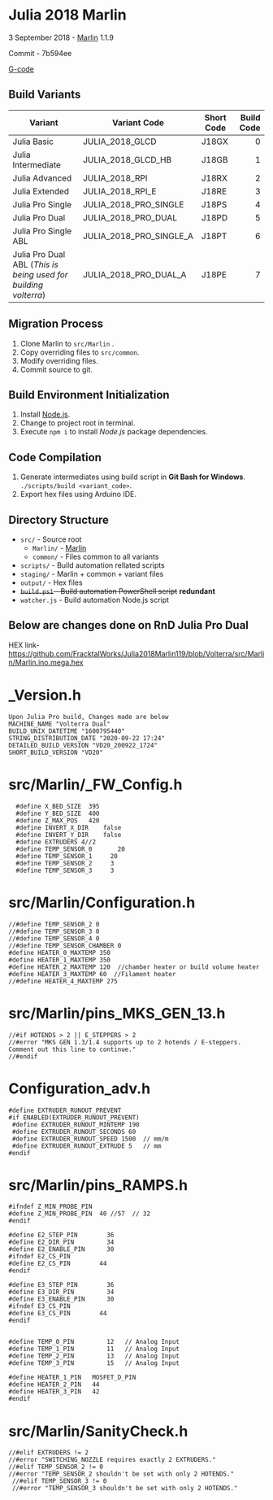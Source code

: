 # Julia 2018 Marlin

3 September 2018 - [Marlin](https://github.com/MarlinFirmware/Marlin/tree/7b594ee4a2feba8872d86efff16f414d93dc01c7) 1.1.9

Commit - 7b594ee

[G-code](http://marlinfw.org/meta/gcode/)



## Build Variants

| Variant                  | Variant Code               | Short Code | Build Code |
|--------------------------|----------------------------|------------|-----------:|
| Julia Basic              | JULIA_2018_GLCD            | J18GX      | 0          |
| Julia Intermediate       | JULIA_2018_GLCD_HB         | J18GB      | 1          |
| Julia Advanced           | JULIA_2018_RPI             | J18RX      | 2          |
| Julia Extended           | JULIA_2018_RPI_E           | J18RE      | 3          |
| Julia Pro Single         | JULIA_2018_PRO_SINGLE      | J18PS      | 4          |
| Julia Pro Dual           | JULIA_2018_PRO_DUAL        | J18PD      | 5          |
| Julia Pro Single ABL     | JULIA_2018_PRO_SINGLE_A    | J18PT      | 6          |
| Julia Pro Dual ABL (_This is being used for building volterra_)       | JULIA_2018_PRO_DUAL_A      | J18PE      | 7          | 

## Migration Process

1. Clone Marlin to `src/Marlin` .
2. Copy overriding files to `src/common`.
3. Modify overriding files.
4. Commit source to git.

## Build Environment Initialization

1. Install [Node.js](https://nodejs.org/en/download/).
2. Change to project root in terminal.
3. Execute `npm i` to install *Node.js* package dependencies.

## Code Compilation

1. Generate intermediates using build script in **Git Bash for Windows**.    
    `./scripts/build <variant_code>`.
1. Export hex files using Arduino IDE.


## Directory Structure

- `src/` - Source root
  - `Marlin/` - [Marlin](https://github.com/MarlinFirmware/Marlin)
  - `common/` - Files common to all variants
- `scripts/` - Build automation rellated scripts
- `staging/` - Marlin + common + variant files
- `output/` - Hex files
- ~~`build.ps1` - Build automation PowerShell script~~ **redundant**
- `watcher.js` - Build automation Node.js script

## Below are changes done on RnD Julia Pro Dual

HEX link- https://github.com/FracktalWorks/Julia2018Marlin119/blob/Volterra/src/Marlin/Marlin.ino.mega.hex

# _Version.h

    Upon Julia Pro build, Changes made are below
    MACHINE_NAME "Volterra Dual"
    BUILD_UNIX_DATETIME "1600795440"
    STRING_DISTRIBUTION_DATE "2020-09-22 17:24"
    DETAILED_BUILD_VERSION "VD20_200922_1724"
    SHORT_BUILD_VERSION "VD20"

# src/Marlin/_FW_Config.h

      #define X_BED_SIZE  395
      #define Y_BED_SIZE  400
      #define Z_MAX_POS   420
      #define INVERT_X_DIR    false
      #define INVERT_Y_DIR    false
      #define EXTRUDERS 4//2
      #define TEMP_SENSOR_0       20
      #define TEMP_SENSOR_1     20
      #define TEMP_SENSOR_2     3
      #define TEMP_SENSOR_3     3
      
 # src/Marlin/Configuration.h
    //#define TEMP_SENSOR_2 0
    //#define TEMP_SENSOR_3 0
    //#define TEMP_SENSOR_4 0
    //#define TEMP_SENSOR_CHAMBER 0
    #define HEATER_0_MAXTEMP 350
    #define HEATER_1_MAXTEMP 350
    #define HEATER_2_MAXTEMP 120  //chamber heater or build volume heater
    #define HEATER_3_MAXTEMP 60  //Filament heater
    //#define HEATER_4_MAXTEMP 275
  
# src/Marlin/pins_MKS_GEN_13.h
    //#if HOTENDS > 2 || E_STEPPERS > 2
    //#error "MKS GEN 1.3/1.4 supports up to 2 hotends / E-steppers. Comment out this line to continue."
    //#endif
# Configuration_adv.h  
    #define EXTRUDER_RUNOUT_PREVENT
    #if ENABLED(EXTRUDER_RUNOUT_PREVENT)
     #define EXTRUDER_RUNOUT_MINTEMP 190
     #define EXTRUDER_RUNOUT_SECONDS 60
     #define EXTRUDER_RUNOUT_SPEED 1500  // mm/m
     #define EXTRUDER_RUNOUT_EXTRUDE 5   // mm
    #endif
# src/Marlin/pins_RAMPS.h
    #ifndef Z_MIN_PROBE_PIN
    #define Z_MIN_PROBE_PIN  40 //57  // 32
    #endif
    
    #define E2_STEP_PIN        36
    #define E2_DIR_PIN         34
    #define E2_ENABLE_PIN      30
    #ifndef E2_CS_PIN
    #define E2_CS_PIN        44
    #endif

    #define E3_STEP_PIN        36
    #define E3_DIR_PIN         34
    #define E3_ENABLE_PIN      30
    #ifndef E3_CS_PIN
    #define E3_CS_PIN        44
    #endif
    
    
    #define TEMP_0_PIN         12   // Analog Input
    #define TEMP_1_PIN         11   // Analog Input
    #define TEMP_2_PIN         13   // Analog Input
    #define TEMP_3_PIN         15   // Analog Input
    
    #define HEATER_1_PIN   MOSFET_D_PIN
    #define HEATER_2_PIN   44
    #define HEATER_3_PIN   42
    #endif
    
# src/Marlin/SanityCheck.h
    //#elif EXTRUDERS != 2
    //#error "SWITCHING_NOZZLE requires exactly 2 EXTRUDERS."
    //#elif TEMP_SENSOR_2 != 0
    //#error "TEMP_SENSOR_2 shouldn't be set with only 2 HOTENDS."
     //#elif TEMP_SENSOR_3 != 0
     //#error "TEMP_SENSOR_3 shouldn't be set with only 2 HOTENDS."
